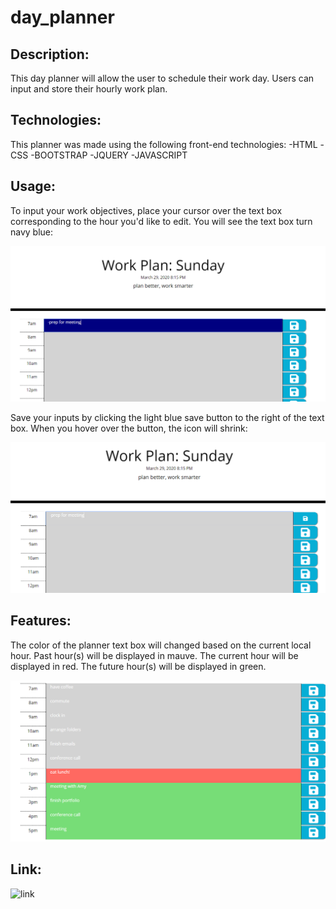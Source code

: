 # day_planner

## Description:

This day planner will allow the user to schedule their work day. Users can input and store their hourly work plan.

## Technologies:

This planner was made using the following front-end technologies:
-HTML
-CSS
-BOOTSTRAP
-JQUERY
-JAVASCRIPT

## Usage:

To input your work objectives, place your cursor over the text box corresponding to the hour you'd like to edit. You will see the text box turn navy blue:

![hover bar](https://github.com/kaito47/day_planner/blob/master/Assets/images/hover.png)

Save your inputs by clicking the light blue save button to the right of the text box. When you hover over the button, the icon will shrink:

![button shrink](https://github.com/kaito47/day_planner/blob/master/Assets/images/save_button.png)

## Features:

The color of the planner text box will changed based on the current local hour. Past hour(s) will be displayed in mauve. The current hour will be displayed in red. The future hour(s) will be displayed in green. 

![colored planner](https://github.com/kaito47/day_planner/blob/master/Assets/images/colors.png)


## Link:

![link](https://kaito47.github.io/day_planner/)

